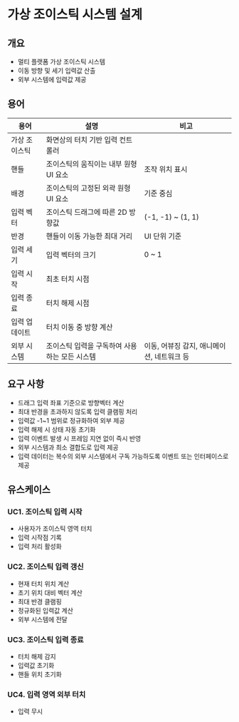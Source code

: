 # 가상 조이스틱 시스템 설계

## 개요
- 멀티 플랫폼 가상 조이스틱 시스템 
- 이동 방향 및 세기 입력값 산출
- 외부 시스템에 입력값 제공

## 용어

| 용어      | 설명                       | 비고                 |
| ------- | ------------------------ | ------------------ |
| 가상 조이스틱 | 화면상의 터치 기반 입력 컨트롤러       |  |
| 핸들      | 조이스틱의 움직이는 내부 원형 UI 요소   | 조작 위치 표시           |
| 배경      | 조이스틱의 고정된 외곽 원형 UI 요소    | 기준 중심              |
| 입력 벡터   | 조이스틱 드래그에 따른 2D 방향값      | (-1, -1) \~ (1, 1) |
| 반경      | 핸들이 이동 가능한 최대 거리         | UI 단위 기준           |
| 입력 세기   | 입력 벡터의 크기                | 0 \~ 1             |
| 입력 시작   | 최초 터치 시점                 |       |
| 입력 종료   | 터치 해제 시점                 |         |
| 입력 업데이트 | 터치 이동 중 방향 계산            |              |
| 외부 시스템  | 조이스틱 입력을 구독하여 사용하는 모든 시스템 | 이동, 어뷰징 감지, 애니메이션, 네트워크 등         |

## 요구 사항
- 드래그 입력 좌표 기준으로 방향벡터 계산
- 최대 반경을 초과하지 않도록 입력 클램핑 처리
- 입력값 -1~1 범위로 정규화하여 외부 제공
- 입력 해제 시 상태 자동 초기화
- 입력 이벤트 발생 시 프레임 지연 없이 즉시 반영
- 외부 시스템과 최소 결합도로 입력 제공
- 입력 데이터는 복수의 외부 시스템에서 구독 가능하도록 이벤트 또는 인터페이스로 제공

## 유스케이스

### UC1. 조이스틱 입력 시작
- 사용자가 조이스틱 영역 터치
- 입력 시작점 기록
- 입력 처리 활성화

### UC2. 조이스틱 입력 갱신
- 현재 터치 위치 계산
- 초기 위치 대비 벡터 계산
- 최대 반경 클램핑
- 정규화된 입력값 계산
- 외부 시스템에 전달

### UC3. 조이스틱 입력 종료
- 터치 해제 감지
- 입력값 초기화
- 핸들 위치 초기화

### UC4. 입력 영역 외부 터치
- 입력 무시